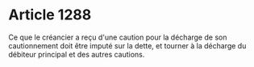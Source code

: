 # Article 1288

Ce que le créancier a reçu d'une caution pour la décharge de son cautionnement doit être imputé sur la dette, et tourner à la décharge du débiteur principal et des autres cautions.
